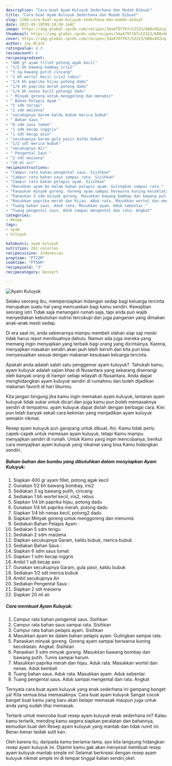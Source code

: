 ```yaml
---
description: "Cara buat Ayam Kuluyuk Sederhana dan Mudah Dibuat"
title: "Cara buat Ayam Kuluyuk Sederhana dan Mudah Dibuat"
slug: 1286-cara-buat-ayam-kuluyuk-sederhana-dan-mudah-dibuat
date: 2021-05-19T09:18:59.144Z
image: https://img-global.cpcdn.com/recipes/3da479ff67c52323/680x482cq70/ayam-kuluyuk-foto-resep-utama.jpg
thumbnail: https://img-global.cpcdn.com/recipes/3da479ff67c52323/680x482cq70/ayam-kuluyuk-foto-resep-utama.jpg
cover: https://img-global.cpcdn.com/recipes/3da479ff67c52323/680x482cq70/ayam-kuluyuk-foto-resep-utama.jpg
author: Jay Black
ratingvalue: 4.3
reviewcount: 4
recipeingredient:
- "400 gr ayam fillet potong agak kecil"
- "1/2 bh bawang bombay iris2"
- "3 sg bawang putih cincang"
- "1 bh wortel kecil iris2 rebus"
- "1/4 bh paprika hijau potong dadu"
- "1/4 bh paprika merah potong dadu"
- "1/4 bh nenas kecil potong2 dadu"
- " Minyak goreng untuk menggoreng dan menumis"
- " Bahan Pelapis Ayam "
- "5 sdm terigu"
- "2 sdm maizena"
- "secukupnya Garam kaldu bubuk merica bubuk"
- " Bahan Saus "
- "6 sdm saus tomat"
- "1 sdm kecap inggris"
- "1 sdt kecap asin"
- "secukupnya Garam gula pasir kaldu bubuk"
- "1/2 sdt merica bubuk"
- "secukupnya Air"
- " Pengental Saus "
- "2 sdt maizena"
- "20 ml air"
recipeinstructions:
- "Campur rata bahan pengental saus. Sisihkan"
- "Campur rata bahan saus sampai rata. Sisihkan"
- "Campur rata bahan pelapis ayam. Sisihkan"
- "Masukkan ayam ke dalam bahan pelapis ayam. Gulingkan sampai rata."
- "Panaskan minyak goreng. Goreng ayam sampai berwarna kuning kecoklatan. Angkat. Sisihkan"
- "Panaskan 3 sdm minyak goreng. Masukkan bawang bombay dan bawang putih. Tumis sampai harum."
- "Masukkan paprika merah dan hijau. Aduk rata. Masukkan wortel dan nenas. Aduk kembali"
- "Tuang bahan saus. Aduk rata. Masukkan ayam. Aduk sebentar."
- "Tuang pengental saus. Aduk sampai mengental dan rata. Angkat"
categories:
- Resep
tags:
- ayam
- kuluyuk

katakunci: ayam kuluyuk 
nutrition: 261 calories
recipecuisine: Indonesian
preptime: "PT22M"
cooktime: "PT56M"
recipeyield: "3"
recipecategory: Dessert

---
```



![Ayam Kuluyuk](https://img-global.cpcdn.com/recipes/3da479ff67c52323/680x482cq70/ayam-kuluyuk-foto-resep-utama.jpg)

Selaku seorang ibu, mempersiapkan hidangan sedap bagi keluarga tercinta merupakan suatu hal yang memuaskan bagi kamu sendiri. Kewajiban seorang istri Tidak saja menangani rumah saja, tapi anda pun wajib menyediakan kebutuhan nutrisi tercukupi dan juga panganan yang dimakan anak-anak mesti sedap.

Di era  saat ini, anda sebenarnya mampu membeli olahan siap saji meski tidak harus repot membuatnya dahulu. Namun ada juga mereka yang memang ingin menyajikan yang terbaik bagi orang yang dicintainya. Karena, menyajikan masakan sendiri akan jauh lebih bersih dan kita pun bisa menyesuaikan sesuai dengan makanan kesukaan keluarga tercinta. 



Apakah anda adalah salah satu penggemar ayam kuluyuk?. Tahukah kamu, ayam kuluyuk adalah sajian khas di Nusantara yang sekarang disenangi oleh banyak orang di hampir setiap wilayah di Nusantara. Anda dapat menghidangkan ayam kuluyuk sendiri di rumahmu dan boleh dijadikan makanan favorit di hari liburmu.

Kita jangan bingung jika kamu ingin memakan ayam kuluyuk, lantaran ayam kuluyuk tidak sukar untuk dicari dan juga kamu pun boleh memasaknya sendiri di tempatmu. ayam kuluyuk dapat diolah dengan berbagai cara. Kini pun telah banyak sekali cara kekinian yang menjadikan ayam kuluyuk semakin nikmat.

Resep ayam kuluyuk pun gampang untuk dibuat, lho. Kamu tidak perlu capek-capek untuk memesan ayam kuluyuk, tetapi Kamu mampu menyajikan sendiri di rumah. Untuk Kamu yang ingin mencobanya, berikut cara menyajikan ayam kuluyuk yang nikamat yang bisa Kamu hidangkan sendiri.

<!--inarticleads1-->

##### Bahan-bahan dan bumbu yang dibutuhkan dalam menyiapkan Ayam Kuluyuk:

1. Siapkan 400 gr ayam fillet, potong agak kecil
1. Gunakan 1/2 bh bawang bombay, iris2
1. Sediakan 3 sg bawang putih, cincang
1. Sediakan 1 bh wortel kecil, iris2, rebus
1. Siapkan 1/4 bh paprika hijau, potong dadu
1. Gunakan 1/4 bh paprika merah, potong dadu
1. Siapkan 1/4 bh nenas kecil, potong2 dadu
1. Siapkan  Minyak goreng untuk menggoreng dan menumis
1. Sediakan  Bahan Pelapis Ayam :
1. Sediakan 5 sdm terigu
1. Sediakan 2 sdm maizena
1. Siapkan secukupnya Garam, kaldu bubuk, merica bubuk
1. Sediakan  Bahan Saus :
1. Siapkan 6 sdm saus tomat
1. Siapkan 1 sdm kecap inggris
1. Ambil 1 sdt kecap asin
1. Gunakan secukupnya Garam, gula pasir, kaldu bubuk
1. Sediakan 1/2 sdt merica bubuk
1. Ambil secukupnya Air
1. Sediakan  Pengental Saus :
1. Siapkan 2 sdt maizena
1. Siapkan 20 ml air




<!--inarticleads2-->

##### Cara membuat Ayam Kuluyuk:

1. Campur rata bahan pengental saus. Sisihkan
1. Campur rata bahan saus sampai rata. Sisihkan
1. Campur rata bahan pelapis ayam. Sisihkan
1. Masukkan ayam ke dalam bahan pelapis ayam. Gulingkan sampai rata.
1. Panaskan minyak goreng. Goreng ayam sampai berwarna kuning kecoklatan. Angkat. Sisihkan
1. Panaskan 3 sdm minyak goreng. Masukkan bawang bombay dan bawang putih. Tumis sampai harum.
1. Masukkan paprika merah dan hijau. Aduk rata. Masukkan wortel dan nenas. Aduk kembali
1. Tuang bahan saus. Aduk rata. Masukkan ayam. Aduk sebentar.
1. Tuang pengental saus. Aduk sampai mengental dan rata. Angkat




Ternyata cara buat ayam kuluyuk yang enak sederhana ini gampang banget ya! Kita semua bisa memasaknya. Cara buat ayam kuluyuk Sangat cocok banget buat kamu yang baru akan belajar memasak maupun juga untuk anda yang sudah lihai memasak.

Tertarik untuk mencoba buat resep ayam kuluyuk enak sederhana ini? Kalau kamu tertarik, mending kamu segera siapkan peralatan dan bahannya, kemudian buat deh Resep ayam kuluyuk yang mantab dan tidak rumit ini. Benar-benar taidak sulit kan. 

Oleh karena itu, daripada kamu berlama-lama, ayo kita langsung hidangkan resep ayam kuluyuk ini. Dijamin kamu gak akan menyesal membuat resep ayam kuluyuk mantab simple ini! Selamat berkreasi dengan resep ayam kuluyuk nikmat simple ini di tempat tinggal kalian sendiri,oke!.

